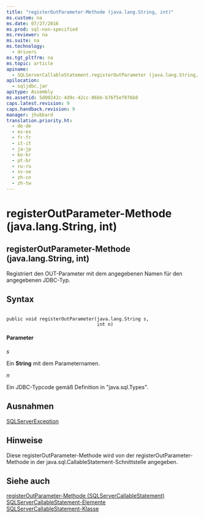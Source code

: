 ```yaml
---
title: "registerOutParameter-Methode (java.lang.String, int)"
ms.custom: na
ms.date: 07/27/2016
ms.prod: sql-non-specified
ms.reviewer: na
ms.suite: na
ms.technology: 
  - drivers
ms.tgt_pltfrm: na
ms.topic: article
apiname: 
  - SQLServerCallableStatement.registerOutParameter (java.lang.String, int)
apilocation: 
  - sqljdbc.jar
apitype: Assembly
ms.assetid: 5d00242c-4d9c-42cc-86bb-b76f5ef876b8
caps.latest.revision: 9
caps.handback.revision: 9
manager: jhubbard
translation.priority.ht: 
  - de-de
  - es-es
  - fr-fr
  - it-it
  - ja-jp
  - ko-kr
  - pt-br
  - ru-ru
  - sv-se
  - zh-cn
  - zh-tw
---
```

# registerOutParameter-Methode (java.lang.String, int)
    
## registerOutParameter\-Methode \(java.lang.String, int\)  
 Registriert den OUT\-Parameter mit dem angegebenen Namen für den angegebenen JDBC\-Typ.  
  
## Syntax  
  
```  
  
public void registerOutParameter(java.lang.String s,  
                                 int n)  
```  
  
#### Parameter  
 *s*  
  
 Ein **String** mit dem Parameternamen.  
  
 *n*  
  
 Ein JDBC\-Typcode gemäß Definition in "java.sql.Types".  
  
## Ausnahmen  
 [SQLServerException](../content/SQLServerException-Class.md)  
  
## Hinweise  
 Diese registerOutParameter\-Methode wird von der registerOutParameter\-Methode in der java.sql.CallableStatement\-Schnittstelle angegeben.  
  
## Siehe auch  
 [registerOutParameter-Methode &#40;SQLServerCallableStatement&#41;](../content/registerOutParameter-Method--SQLServerCallableStatement-.md)   
 [SQLServerCallableStatement-Elemente](../content/SQLServerCallableStatement-Members.md)   
 [SQLServerCallableStatement-Klasse](../content/SQLServerCallableStatement-Class.md)  
  
  